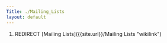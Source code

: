 ```yaml
---
Title: ./Mailing_Lists
layout: default
---
```


1.  REDIRECT [Mailing Lists]({{site.url}}/Mailing Lists "wikilink")
